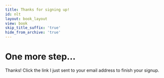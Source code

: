 ```yaml
---
title: Thanks for signing up!
id: nlt
layout: book_layout
view: book
skip_title_suffix: 'true'
hide_from_archive: 'true'
---
```


# One more step...

Thanks! Click the link I just sent to your email address to finish your signup.

<div style="padding-bottom: 2em"></div>
